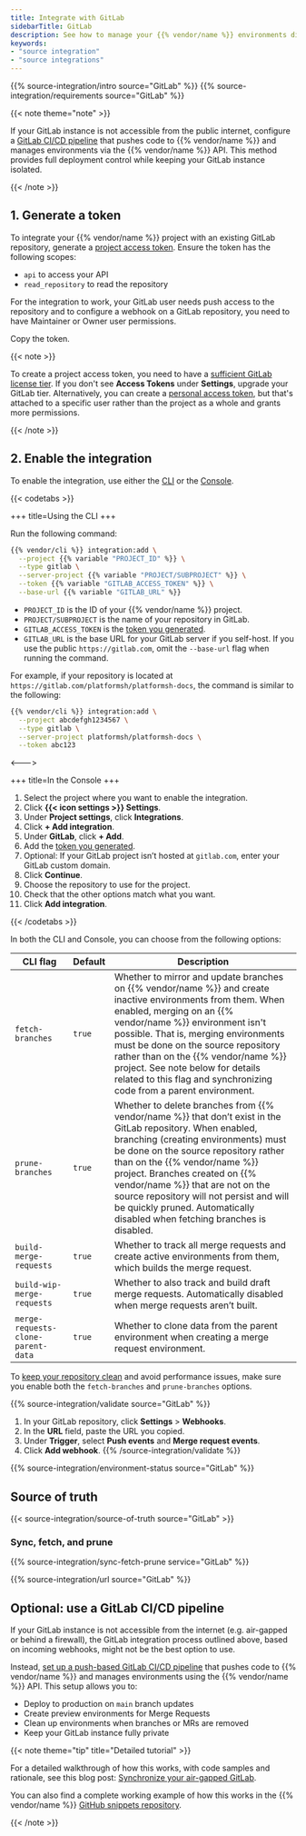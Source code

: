 ```yaml
---
title: Integrate with GitLab
sidebarTitle: GitLab
description: See how to manage your {{% vendor/name %}} environments directly from your GitLab repository.
keywords:
- "source integration"
- "source integrations"
---
```


{{% source-integration/intro source="GitLab" %}}
{{% source-integration/requirements source="GitLab" %}}

{{< note theme="note" >}}

If your GitLab instance is not accessible from the public internet, configure a [GitLab CI/CD pipeline](#optional-use-a-gitlab-cicd-pipeline) that pushes code to {{% vendor/name %}} and manages environments via the {{% vendor/name %}} API. This method provides full deployment control while keeping your GitLab instance isolated. 

{{< /note >}}

## 1. Generate a token

To integrate your {{% vendor/name %}} project with an existing GitLab repository,
generate a [project access token](https://docs.gitlab.com/ee/user/project/settings/project_access_tokens.html#create-a-project-access-token).
Ensure the token has the following scopes:

- `api` to access your API
- `read_repository` to read the repository

For the integration to work, your GitLab user needs push access to the repository and to configure a webhook on a GitLab repository, you need to have Maintainer or Owner user permissions.

Copy the token.

{{< note >}}

To create a project access token, you need to have a [sufficient GitLab license tier](https://docs.gitlab.com/ee/user/project/settings/project_access_tokens.html).
If you don't see **Access Tokens** under **Settings**, upgrade your GitLab tier.
Alternatively, you can create a [personal access token](https://docs.gitlab.com/ee/user/profile/personal_access_tokens.html),
but that's attached to a specific user rather than the project as a whole
and grants more permissions.

{{< /note >}}

## 2. Enable the integration

To enable the integration, use either the [CLI](/administration/cli.html) or the [Console](/administration/web.html).

{{< codetabs >}}

+++
title=Using the CLI
+++

Run the following command:

```bash
{{% vendor/cli %}} integration:add \
  --project {{% variable "PROJECT_ID" %}} \
  --type gitlab \
  --server-project {{% variable "PROJECT/SUBPROJECT" %}} \
  --token {{% variable "GITLAB_ACCESS_TOKEN" %}} \
  --base-url {{% variable "GITLAB_URL" %}}
```

- `PROJECT_ID` is the ID of your {{% vendor/name %}} project.
- `PROJECT/SUBPROJECT` is the name of your repository in GitLab.
- `GITLAB_ACCESS_TOKEN` is the [token you generated](#1-generate-a-token).
- `GITLAB_URL` is the base URL for your GitLab server if you self-host.
   If you use the public `https://gitlab.com`, omit the `--base-url` flag when running the command.

For example, if your repository is located at `https://gitlab.com/platformsh/platformsh-docs`,
the command is similar to the following:

```bash
{{% vendor/cli %}} integration:add \
  --project abcdefgh1234567 \
  --type gitlab \
  --server-project platformsh/platformsh-docs \
  --token abc123
```

<--->

+++
title=In the Console
+++

1. Select the project where you want to enable the integration.
1. Click **{{< icon settings >}} Settings**.
1. Under **Project settings**, click **Integrations**.
1. Click **+ Add integration**.
1. Under **GitLab**, click **+ Add**.
1. Add the [token you generated](#1-generate-a-token).
1. Optional: If your GitLab project isn’t hosted at `gitlab.com`, enter your GitLab custom domain.
1. Click **Continue**.
1. Choose the repository to use for the project.
1. Check that the other options match what you want.
1. Click **Add integration**.

{{< /codetabs >}}

In both the CLI and Console, you can choose from the following options:

| CLI flag         | Default | Description                                                               |
| ---------------- | ------- | ------------------------------------------------------------------------- |
| `fetch-branches` | `true`  | Whether to mirror and update branches on {{% vendor/name %}} and create inactive environments from them. When enabled, merging on an {{% vendor/name %}} environment isn't possible. That is, merging environments must be done on the source repository rather than on the {{% vendor/name %}} project. See note below for details related to this flag and synchronizing code from a parent environment. |
| `prune-branches` | `true`  | Whether to delete branches from {{% vendor/name %}} that don’t exist in the GitLab repository. When enabled, branching (creating environments) must be done on the source repository rather than on the {{% vendor/name %}} project. Branches created on {{% vendor/name %}} that are not on the source repository will not persist and will be quickly pruned. Automatically disabled when fetching branches is disabled. |
| `build-merge-requests` | `true` | Whether to track all merge requests and create active environments from them, which builds the merge request. |
| `build-wip-merge-requests` | `true` | Whether to also track and build draft merge requests. Automatically disabled when merge requests aren’t built. |
| `merge-requests-clone-parent-data` | `true` | Whether to clone data from the parent environment when creating a merge request environment. |

To [keep your repository clean](/learn/bestpractices/clean-repository.md) and avoid performance issues, make sure you enable both the `fetch-branches` and `prune-branches` options.

{{% source-integration/validate source="GitLab" %}}
1. In your GitLab repository, click **Settings** > **Webhooks**.
1. In the **URL** field, paste the URL you copied.
1. Under **Trigger**, select **Push events** and **Merge request events**.
1. Click **Add webhook**.
{{% /source-integration/validate %}}

{{% source-integration/environment-status source="GitLab" %}}

## Source of truth

{{< source-integration/source-of-truth source="GitLab" >}}

### Sync, fetch, and prune

{{% source-integration/sync-fetch-prune service="GitLab" %}}

{{% source-integration/url source="GitLab" %}}

## Optional: use a GitLab CI/CD pipeline

If your GitLab instance is not accessible from the internet (e.g. air-gapped or behind a firewall), the GitLab integration process outlined above, based on incoming webhooks, might not be the best option to use.

Instead, [set up a push-based GitLab CI/CD pipeline](https://devcenter.upsun.com/posts/gitlab-push-solution/) that pushes code to {{% vendor/name %}} and manages environments using the {{% vendor/name %}} API. This setup allows you to:

- Deploy to production on `main` branch updates
- Create preview environments for Merge Requests
- Clean up environments when branches or MRs are removed
- Keep your GitLab instance fully private

{{< note theme="tip" title="Detailed tutorial" >}}

For a detailed walkthrough of how this works, with code samples and rationale, see this blog post: [Synchronize your air-gapped GitLab](https://devcenter.upsun.com/posts/gitlab-push-solution/).

You can also find a complete working example of how this works in the {{% vendor/name %}} [GitHub snippets repository](https://github.com/upsun-snippets/gitlab-ci).


{{< /note >}}
